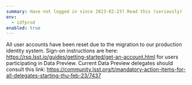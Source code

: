 ```yaml
---
summary: Have not logged in since 2023-02-23? Read this (seriously)
env:
  - idfprod
enabled: true
---
```


All user accounts have been reset due to the migration to our production identity system. 
Sign-on instructions are here: https://rsp.lsst.io/guides/getting-started/get-an-account.html for users participating in Data Preview.
Current Data Preview delegates should consult this link: https://community.lsst.org/t/mandatory-action-items-for-all-delegates-starting-thu-feb-23/7437
